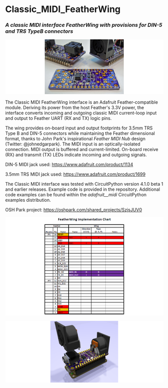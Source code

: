 # Classic_MIDI_FeatherWing

### _A classic MIDI interface FeatherWing with provisions for DIN-5 and TRS TypeB connectors_

![Image of Module](https://github.com/CedarGroveStudios/Classic_MIDI_FeatherWing/blob/master/photos/DSC05764a%20lores.jpg)

The Classic MIDI FeatherWing interface is an Adafruit Feather-compatible module. Deriving its power from the host Feather's 3.3V power, the interface converts incoming and outgoing classic MIDI current-loop input and output to Feather UART (RX and TX) logic pins.

The wing provides on-board input and output footprints for 3.5mm TRS Type B and DIN-5 connectors while maintaining the Feather dimensional format, thanks to John Park's inspirational _Feather MIDI Nub_ design (Twitter: @johnedgarpark). The MIDI input is an optically-isolated connection. MIDI output is buffered and current-limited. On-board receive (RX) and transmit (TX) LEDs indicate incoming and outgoing signals.

DIN-5 MIDI jack used: https://www.adafruit.com/product/1134

3.5mm TRS MIDI jack used: https://www.adafruit.com/product/1699

The Classic MIDI interface was tested with CircuitPython version 4.1.0 beta 1 and earlier releases. Example code is provided in the repository. Additional code examples can be found within the _adafruit__midi_ CircuitPython examples distribution.

OSH Park project: https://oshpark.com/shared_projects/SzjsJUV0

![FeatherWing Implementation Chart](https://github.com/CedarGroveStudios/Classic_MIDI_FeatherWing/blob/master/docs/FeatherWing_Impl_Chart.png)


![Image of Module](https://github.com/CedarGroveStudios/Classic_MIDI_FeatherWing/blob/master/photos/Classic%20MIDI%20FeatherWing%20glam.png)
